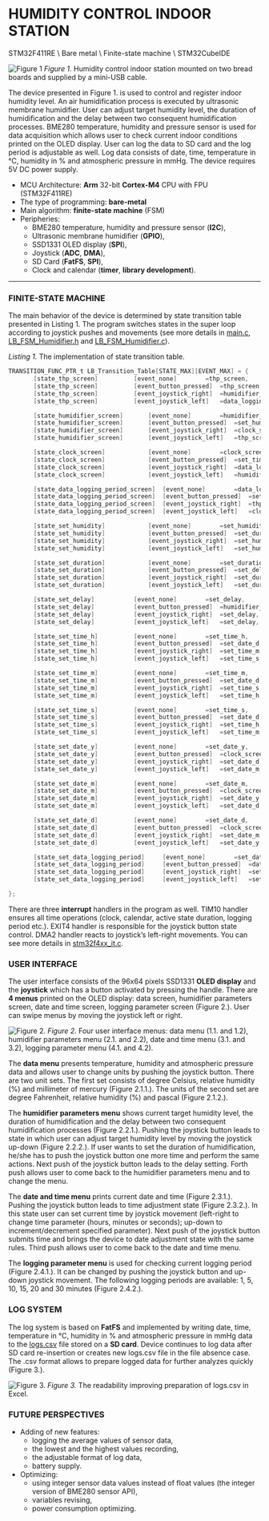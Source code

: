 # HUMIDITY CONTROL INDOOR STATION

STM32F411RE \ Bare metal \ Finite-state machine \ STM32CubeIDE

![Figure 1](https://github.com/LiubomirBezgan/HUMIDIFIER/blob/main/listed_devices.png?raw=true, "Humidity control indoor station mounted on two bread boards and supplied by a mini-USB cable")
*Figure 1.* Humidity control indoor station mounted on two bread boards and supplied by a mini-USB cable.

The device presented in Figure 1. is used to control and register indoor humidity level. An air humidification process is executed by ultrasonic membrane humidifier. User can adjust target humidity level, the duration of humidification and the delay between two consequent humidification processes. BME280 temperature, humidity and pressure sensor is used for data acquisition which allows user to check current indoor conditions printed on the OLED display. User can log the data to SD card and the log period is adjustable as well. Log data consists of date, time, temperature in °C, humidity in % and atmospheric pressure in mmHg. The device requires 5V DC power supply.

+ MCU Architecture: **Arm** 32-bit **Cortex-M4** CPU with FPU (STM32F411RE)
+ The type of programming: **bare-metal**
+ Main algorithm: **finite-state machine** (FSM)
+ Peripheries:
  + BME280 temperature, humidity and pressure sensor (**I2C**),
  + Ultrasonic membrane humidifier (**GPIO**),
  + SSD1331 OLED display (**SPI**),
  + Joystick (**ADC**, **DMA**),
  + SD Card (**FatFS**, **SPI**),
  + Clock and calendar (**timer**, **library development**).
  
_____
### FINITE-STATE MACHINE
The main behavior of the device is determined by state transition table presented in Listing 1. The program switches states in the super loop according to joystick pushes and movements (see more details in [main.c](https://github.com/LiubomirBezgan/HUMIDIFIER/blob/main/STM32_HUMIDIFIER/Core/Src/main.c), [LB_FSM_Humidifier.h](https://github.com/LiubomirBezgan/HUMIDIFIER/blob/main/STM32_HUMIDIFIER/Core/Inc/LB_FSM_Humidifier.h) and [LB_FSM_Humidifier.c](https://github.com/LiubomirBezgan/HUMIDIFIER/blob/main/STM32_HUMIDIFIER/Core/Src/LB_FSM_Humidifier.c)).

*Listing 1.* The implementation of state transition table.
 ```c
TRANSITION_FUNC_PTR_t LB_Transition_Table[STATE_MAX][EVENT_MAX] = {
		[state_thp_screen]			[event_none]		=thp_screen,
		[state_thp_screen]			[event_button_pressed]	=thp_screen,
		[state_thp_screen]			[event_joystick_right]	=humidifier_screen,
		[state_thp_screen]			[event_joystick_left]	=data_logging_period_screen,

		[state_humidifier_screen]		[event_none]		=humidifier_screen,
		[state_humidifier_screen]		[event_button_pressed]	=set_humidity,
		[state_humidifier_screen]		[event_joystick_right]	=clock_screen,
		[state_humidifier_screen]		[event_joystick_left]	=thp_screen,

		[state_clock_screen]			[event_none]		=clock_screen,
		[state_clock_screen]			[event_button_pressed]	=set_time_h,
		[state_clock_screen]			[event_joystick_right]	=data_logging_period_screen,
		[state_clock_screen]			[event_joystick_left]	=humidifier_screen,

		[state_data_logging_period_screen]	[event_none]		=data_logging_period_screen,
		[state_data_logging_period_screen]	[event_button_pressed]	=set_data_logging_period,
		[state_data_logging_period_screen]	[event_joystick_right]	=thp_screen,
		[state_data_logging_period_screen]	[event_joystick_left]	=clock_screen,

		[state_set_humidity]			[event_none]		=set_humidity,
		[state_set_humidity]			[event_button_pressed]	=set_duration,
		[state_set_humidity]			[event_joystick_right]	=set_humidity,
		[state_set_humidity]			[event_joystick_left]	=set_humidity,

		[state_set_duration]			[event_none]		=set_duration,
		[state_set_duration]			[event_button_pressed]	=set_delay,
		[state_set_duration]			[event_joystick_right]	=set_duration,
		[state_set_duration]			[event_joystick_left]	=set_duration,

		[state_set_delay]			[event_none]		=set_delay,
		[state_set_delay]			[event_button_pressed]	=humidifier_screen,
		[state_set_delay]			[event_joystick_right]	=set_delay,
		[state_set_delay]			[event_joystick_left]	=set_delay,

		[state_set_time_h]			[event_none]		=set_time_h,
		[state_set_time_h]			[event_button_pressed]	=set_date_d,
		[state_set_time_h]			[event_joystick_right]	=set_time_m,
		[state_set_time_h]			[event_joystick_left]	=set_time_s,

		[state_set_time_m]			[event_none]		=set_time_m,
		[state_set_time_m]			[event_button_pressed]	=set_date_d,
		[state_set_time_m]			[event_joystick_right]	=set_time_s,
		[state_set_time_m]			[event_joystick_left]	=set_time_h,

		[state_set_time_s]			[event_none]		=set_time_s,
		[state_set_time_s]			[event_button_pressed]	=set_date_d,
		[state_set_time_s]			[event_joystick_right]	=set_time_h,
		[state_set_time_s]			[event_joystick_left]	=set_time_m,

		[state_set_date_y]			[event_none]		=set_date_y,
		[state_set_date_y]			[event_button_pressed]	=clock_screen,
		[state_set_date_y]			[event_joystick_right]	=set_date_d,
		[state_set_date_y]			[event_joystick_left]	=set_date_m,

		[state_set_date_m]			[event_none]		=set_date_m,
		[state_set_date_m]			[event_button_pressed]	=clock_screen,
		[state_set_date_m]			[event_joystick_right]	=set_date_y,
		[state_set_date_m]			[event_joystick_left]	=set_date_d,

		[state_set_date_d]			[event_none]		=set_date_d,
		[state_set_date_d]			[event_button_pressed]	=clock_screen,
		[state_set_date_d]			[event_joystick_right]	=set_date_m,
		[state_set_date_d]			[event_joystick_left]	=set_date_y,

		[state_set_data_logging_period]		[event_none]		=set_data_logging_period,
		[state_set_data_logging_period]		[event_button_pressed]	=data_logging_period_screen,
		[state_set_data_logging_period]		[event_joystick_right]	=set_data_logging_period,
		[state_set_data_logging_period]		[event_joystick_left]	=set_data_logging_period

};
```

There are three **interrupt** handlers in the program as well. TIM10 handler ensures all time operations (clock, calendar, active state duration, logging period etc.). EXIT4 handler is responsible for the joystick button state control. DMA2 handler reacts to joystick’s left-right movements. You can see more details in [stm32f4xx_it.c](https://github.com/LiubomirBezgan/HUMIDIFIER/blob/main/STM32_HUMIDIFIER/Core/Src/stm32f4xx_it.c).

### USER INTERFACE
The user interface consists of the 96x64 pixels SSD1331 **OLED display** and the **joystick** which has a button activated by pressing the handle.
There are **4 menus** printed on the OLED display: data screen, humidifier parameters screen, date and time screen, logging parameter screen (Figure 2.). User can swipe menus by moving the joystick left or right.

![Figure 2.](https://github.com/LiubomirBezgan/HUMIDIFIER/blob/main/displays_OLED__edited.jpg?raw=true, "Figure 2. Four user interface menus: data menu (1.1. and 1.2), humidifier parameters menu (2.1. and 2.2), date and time menu (3.1. and 3.2), logging parameter menu (4.1. and 4.2)")
*Figure 2.* Four user interface menus: data menu (1.1. and 1.2), humidifier parameters menu (2.1. and 2.2), date and time menu (3.1. and 3.2), logging parameter menu (4.1. and 4.2).

The **data menu** presents temperature, humidity and atmospheric pressure data and allows user to change units by pushing the joystick button. There are two unit sets. The first set consists of degree Celsius, relative humidity (%) and millimeter of mercury (Figure 2.1.1.). The units of the second set are degree Fahrenheit, relative humidity (%) and pascal (Figure 2.1.2.).

The **humidifier parameters menu** shows current target humidity level, the duration of humidification and the delay between two consequent humidification processes (Figure 2.2.1.). Pushing the joystick button leads to state in which user can adjust target humidity level by moving the joystick up-down (Figure 2.2.2.). If user wants to set the duration of humidification, he/she has to push the joystick button one more time and perform the same actions. Next push of the joystick button leads to the delay setting. Forth push allows user to come back to the humidifier parameters menu and to change the menu.

The **date and time menu** prints current date and time (Figure 2.3.1.). Pushing the joystick button leads to time adjustment state (Figure 2.3.2.). In this state user can set current time by joystick movement (left-right to change time parameter (hours, minutes or seconds); up-down to increment/decrement specified parameter). Next push of the joystick button submits time and brings the device to date adjustment state with the same rules. Third push allows user to come back to the date and time menu.

The **logging parameter menu** is used for checking current logging period (Figure 2.4.1.). It can be changed by pushing the joystick button and up-down joystick movement. The following logging periods are available: 1, 5, 10, 15, 20 and 30 minutes (Figure 2.4.2.).


### LOG SYSTEM
The log system is based on **FatFS** and implemented by writing date, time, temperature in °C, humidity in % and atmospheric pressure in mmHg data to the [logs.csv](https://github.com/LiubomirBezgan/HUMIDIFIER/blob/main/logs.csv) file stored on a **SD card**. Device continues to log data after SD card re-insertion or creates new logs.csv file in the file absence case. The .csv format allows to prepare logged data for further analyzes quickly (Figure 3.).

![Figure 3.](https://github.com/LiubomirBezgan/HUMIDIFIER/blob/main/log%20file.png?raw=true, "Figure 3. The readability improving preparation of logs.csv in Excel")
*Figure 3.* The readability improving preparation of logs.csv in Excel.

### FUTURE PERSPECTIVES
+ Adding of new features:
  + logging the average values of sensor data,
  + the lowest and the highest values recording,
  + the adjustable format of log data,
  + battery supply.
+ Optimizing:
  + using integer sensor data values instead of float values (the integer version of BME280 sensor API),
  + variables revising,
  + power consumption optimizing.
